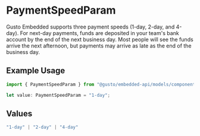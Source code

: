 # PaymentSpeedParam

Gusto Embedded supports three payment speeds (1-day, 2-day, and 4-day). For next-day payments, funds are deposited in your team's bank account by the end of the next business day. Most people will see the funds arrive the next afternoon, but payments may arrive as late as the end of the business day.

## Example Usage

```typescript
import { PaymentSpeedParam } from "@gusto/embedded-api/models/components";

let value: PaymentSpeedParam = "1-day";
```

## Values

```typescript
"1-day" | "2-day" | "4-day"
```